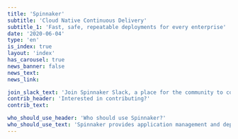 ```yaml
---
title: 'Spinnaker'
subtitle: 'Cloud Native Continuous Delivery'
subtitle_1: 'Fast, safe, repeatable deployments for every enterprise'
date: '2020-06-04'
type: 'en'
is_index: true
layout: 'index'
has_carousel: true
news_banner: false
news_text: 
news_link:

join_slack_text: 'Join Spinnaker Slack, a place for the community to come together. Use this vibrant workspace to ask and answer questions, connect with other operators and users, discuss issues with SIGs, and learn about Spinnaker!'
contrib_header: 'Interested in contributing?'
contrib_text:

who_should_use_header: 'Who should use Spinnaker?'
who_should_use_text: 'Spinnaker provides application management and deployment to help you release software changes with high velocity and confidence. Spinnaker is an open-source, multi-cloud continuous delivery platform that combines a powerful and flexible pipeline management system with integrations to the major cloud providers. If you are looking to standardize your release processes and improve quality, Spinnaker is for you. '
---
```

